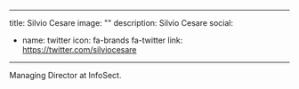 
---
title: Silvio Cesare
image: ""
description: Silvio Cesare
social:

  - name: twitter
    icon: fa-brands fa-twitter
    link: https://twitter.com/silviocesare

---

Managing Director at InfoSect.